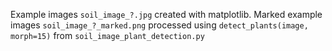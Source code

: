 Example images ```soil_image_?.jpg``` created with matplotlib.
Marked example images ```soil_image_?_marked.png``` processed using ```detect_plants(image, morph=15)``` from ```soil_image_plant_detection.py```
